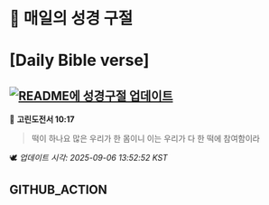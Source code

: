 # 🙏 매일의 성경 구절
# [Daily Bible verse]
## [![README에 성경구절 업데이트](https://github.com/DONGSUKA/first_test/actions/workflows/update-readme-bible.yml/badge.svg)](https://github.com/DONGSUKA/first_test/actions/workflows/update-readme-bible.yml)
<!-- START_BIBLE_VERSE -->
📖 **고린도전서 10:17**
> 떡이 하나요 많은 우리가 한 몸이니 이는 우리가 다 한 떡에 참여함이라

🕊️ _업데이트 시각: 2025-09-06 13:52:52 KST_
  <!-- END_BIBLE_VERSE -->
## GITHUB_ACTION
